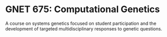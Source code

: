 # GNET 675: Computational Genetics

A course on systems genetics focused on student participation and the development of targeted multidisciplinary responses to genetic questions.